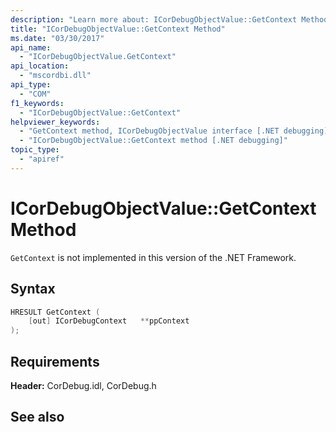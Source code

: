 ```yaml
---
description: "Learn more about: ICorDebugObjectValue::GetContext Method"
title: "ICorDebugObjectValue::GetContext Method"
ms.date: "03/30/2017"
api_name:
  - "ICorDebugObjectValue.GetContext"
api_location:
  - "mscordbi.dll"
api_type:
  - "COM"
f1_keywords:
  - "ICorDebugObjectValue::GetContext"
helpviewer_keywords:
  - "GetContext method, ICorDebugObjectValue interface [.NET debugging]"
  - "ICorDebugObjectValue::GetContext method [.NET debugging]"
topic_type:
  - "apiref"
---
```

# ICorDebugObjectValue::GetContext Method

`GetContext` is not implemented in this version of the .NET Framework.

## Syntax

```cpp
HRESULT GetContext (
    [out] ICorDebugContext   **ppContext
);
```

## Requirements

 **Header:** CorDebug.idl, CorDebug.h

## See also
